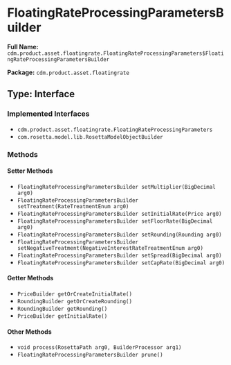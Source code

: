 # FloatingRateProcessingParametersBuilder

**Full Name:** `cdm.product.asset.floatingrate.FloatingRateProcessingParameters$FloatingRateProcessingParametersBuilder`

**Package:** `cdm.product.asset.floatingrate`

## Type: Interface

### Implemented Interfaces

- `cdm.product.asset.floatingrate.FloatingRateProcessingParameters`
- `com.rosetta.model.lib.RosettaModelObjectBuilder`

### Methods

#### Setter Methods

- `FloatingRateProcessingParametersBuilder setMultiplier(BigDecimal arg0)`
- `FloatingRateProcessingParametersBuilder setTreatment(RateTreatmentEnum arg0)`
- `FloatingRateProcessingParametersBuilder setInitialRate(Price arg0)`
- `FloatingRateProcessingParametersBuilder setFloorRate(BigDecimal arg0)`
- `FloatingRateProcessingParametersBuilder setRounding(Rounding arg0)`
- `FloatingRateProcessingParametersBuilder setNegativeTreatment(NegativeInterestRateTreatmentEnum arg0)`
- `FloatingRateProcessingParametersBuilder setSpread(BigDecimal arg0)`
- `FloatingRateProcessingParametersBuilder setCapRate(BigDecimal arg0)`

#### Getter Methods

- `PriceBuilder getOrCreateInitialRate()`
- `RoundingBuilder getOrCreateRounding()`
- `RoundingBuilder getRounding()`
- `PriceBuilder getInitialRate()`

#### Other Methods

- `void process(RosettaPath arg0, BuilderProcessor arg1)`
- `FloatingRateProcessingParametersBuilder prune()`

